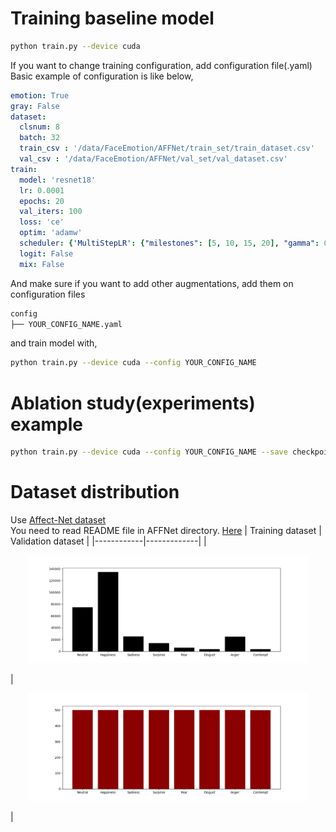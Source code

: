 # Training baseline model

```bash
python train.py --device cuda
```

If you want to change training configuration, add configuration file(.yaml)  
Basic example of configuration is like below,
```yaml
emotion: True
gray: False
dataset:
  clsnum: 8
  batch: 32
  train_csv : '/data/FaceEmotion/AFFNet/train_set/train_dataset.csv'
  val_csv : '/data/FaceEmotion/AFFNet/val_set/val_dataset.csv'
train:
  model: 'resnet18'
  lr: 0.0001
  epochs: 20
  val_iters: 100
  loss: 'ce'
  optim: 'adamw'
  scheduler: {'MultiStepLR': {"milestones": [5, 10, 15, 20], "gamma": 0.5}}
  logit: False
  mix: False

```
And make sure if you want to add other augmentations, add them on configuration files
```bash
config
├── YOUR_CONFIG_NAME.yaml
``` 
and train model with,
```bash
python train.py --device cuda --config YOUR_CONFIG_NAME
```
# Ablation study(experiments) example
```bash
python train.py --device cuda --config YOUR_CONFIG_NAME --save checkpoint/YOUR_CONFIG_NAME --exp EXPERIMENT_NUMBER
```

# Dataset distribution
Use [Affect-Net dataset](https://paperswithcode.com/dataset/affectnet)  
You need to read README file in AFFNet directory. [Here](https://github.com/YAICON-HOTFACE/FER/tree/main/FaceEmotionTrain/AFFNet)
| Training dataset | Validation dataset |
|------------|-------------|
| <p align="center"><img src="train_dist.png"  width="450"></p> | <p align="center"><img src="val_dist.png"  width="450"></p> |
